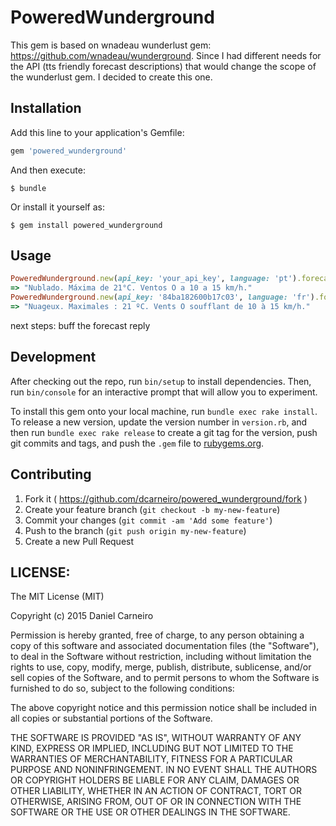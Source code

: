 # PoweredWunderground

This gem is based on wnadeau wunderlust gem: https://github.com/wnadeau/wunderground. Since I had different needs for the API (tts friendly forecast descriptions) that would change the scope of the wunderlust gem. I decided to create this one.

## Installation

Add this line to your application's Gemfile:

```ruby
gem 'powered_wunderground'
```

And then execute:

    $ bundle

Or install it yourself as:

    $ gem install powered_wunderground

## Usage

```ruby
PoweredWunderground.new(api_key: 'your_api_key', language: 'pt').forecast('pt', 'porto')
=> "Nublado. Máxima de 21°C. Ventos O a 10 a 15 km/h."
PoweredWunderground.new(api_key: '84ba182600b17c03', language: 'fr').forecast('pt', 'porto')
=> "Nuageux. Maximales : 21 ºC. Vents O soufflant de 10 à 15 km/h."
```

next steps: buff the forecast reply

## Development

After checking out the repo, run `bin/setup` to install dependencies. Then, run `bin/console` for an interactive prompt that will allow you to experiment.

To install this gem onto your local machine, run `bundle exec rake install`. To release a new version, update the version number in `version.rb`, and then run `bundle exec rake release` to create a git tag for the version, push git commits and tags, and push the `.gem` file to [rubygems.org](https://rubygems.org).

## Contributing

1. Fork it ( https://github.com/dcarneiro/powered_wunderground/fork )
2. Create your feature branch (`git checkout -b my-new-feature`)
3. Commit your changes (`git commit -am 'Add some feature'`)
4. Push to the branch (`git push origin my-new-feature`)
5. Create a new Pull Request

## LICENSE:

The MIT License (MIT)

Copyright (c) 2015 Daniel Carneiro

Permission is hereby granted, free of charge, to any person obtaining a copy
of this software and associated documentation files (the "Software"), to deal
in the Software without restriction, including without limitation the rights
to use, copy, modify, merge, publish, distribute, sublicense, and/or sell
copies of the Software, and to permit persons to whom the Software is
furnished to do so, subject to the following conditions:

The above copyright notice and this permission notice shall be included in all
copies or substantial portions of the Software.

THE SOFTWARE IS PROVIDED "AS IS", WITHOUT WARRANTY OF ANY KIND, EXPRESS OR
IMPLIED, INCLUDING BUT NOT LIMITED TO THE WARRANTIES OF MERCHANTABILITY,
FITNESS FOR A PARTICULAR PURPOSE AND NONINFRINGEMENT. IN NO EVENT SHALL THE
AUTHORS OR COPYRIGHT HOLDERS BE LIABLE FOR ANY CLAIM, DAMAGES OR OTHER
LIABILITY, WHETHER IN AN ACTION OF CONTRACT, TORT OR OTHERWISE, ARISING FROM,
OUT OF OR IN CONNECTION WITH THE SOFTWARE OR THE USE OR OTHER DEALINGS IN THE
SOFTWARE.
